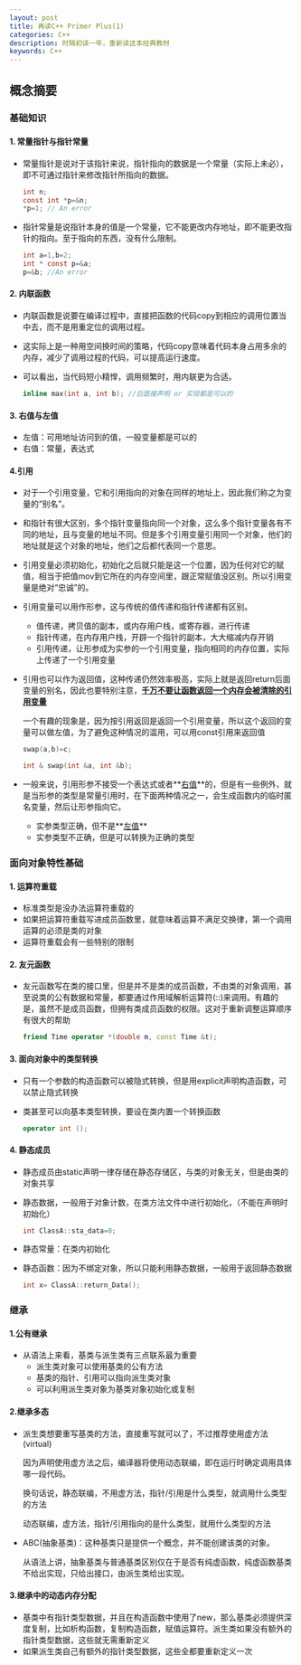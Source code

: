 ```yaml
---
layout: post
title: 再读C++ Primer Plus(1)
categories: C++
description: 时隔初读一年，重新读这本经典教材
keywords: C++
---
```


## 概念摘要

### 基础知识

#### 1. 常量指针与指针常量

- 常量指针是说对于该指针来说，指针指向的数据是一个常量（实际上未必），即不可通过指针来修改指针所指向的数据。

  ```C
  int n;
  const int *p=&n;
  *p=1; // An error
  ```

- 指针常量是说指针本身的值是一个常量，它不能更改内存地址，即不能更改指针的指向。至于指向的东西，没有什么限制。

  ```C
  int a=1,b=2;
  int * const p=&a;
  p=&b; //An error
  ```

#### 2. 内联函数

- 内联函数是说要在编译过程中，直接把函数的代码copy到相应的调用位置当中去，而不是用重定位的调用过程。

- 这实际上是一种用空间换时间的策略，代码copy意味着代码本身占用多余的内存，减少了调用过程的代码，可以提高运行速度。

- 可以看出，当代码短小精悍，调用频繁时，用内联更为合适。

  ```C
  inline max(int a, int b); //后面接声明 or 实现都是可以的
  ```

#### 3. 右值与左值

- 左值：可用地址访问到的值，一般变量都是可以的
- 右值：常量，表达式

#### 4.引用

- 对于一个引用变量，它和引用指向的对象在同样的地址上，因此我们称之为变量的“别名”。

- 和指针有很大区别，多个指针变量指向同一个对象，这么多个指针变量各有不同的地址，且与变量的地址不同。但是多个引用变量引用同一个对象，他们的地址就是这个对象的地址，他们之后都代表同一个意思。

- 引用变量必须初始化，初始化之后就只能是这一个位置，因为任何对它的赋值，相当于把值mov到它所在的内存空间里，跟正常赋值没区别。所以引用变量是绝对“忠诚”的。

- 引用变量可以用作形参，这与传统的值传递和指针传递都有区别。

  - 值传递，拷贝值的副本，或内存用户栈，或寄存器，进行传递
  - 指针传递，在内存用户栈，开辟一个指针的副本，大大缩减内存开销
  - 引用传递，让形参成为实参的一个引用变量，指向相同的内存位置，实际上传递了一个引用变量

- 引用也可以作为返回值，这种传递仍然效率极高，实际上就是返回return后面变量的别名，因此也要特别注意，**<u>千万不要让函数返回一个内存会被清除的引用变量</u>**

  一个有趣的现象是，因为按引用返回是返回一个引用变量，所以这个返回的变量可以做左值，为了避免这种情况的滥用，可以用const引用来返回值

  ```C
  swap(a,b)=c;
  
  int & swap(int &a, int &b);
  ```

  

- 一般来说，引用形参不接受一个表达式或者**<u>右值</u>**的，但是有一些例外，就是当形参的类型是常量引用时，在下面两种情况之一，会生成函数内的临时匿名变量，然后让形参指向它。

  - 实参类型正确，但不是**<u>左值</u>**
  - 实参类型不正确，但是可以转换为正确的类型

### 面向对象特性基础

#### 1. 运算符重载

- 标准类型是没办法运算符重载的
- 如果把运算符重载写进成员函数里，就意味着运算不满足交换律，第一个调用运算的必须是类的对象
- 运算符重载会有一些特别的限制

#### 2. 友元函数

- 友元函数写在类的接口里，但是并不是类的成员函数，不由类的对象调用，甚至说类的公有数据和常量，都要通过作用域解析运算符(::)来调用。有趣的是，虽然不是成员函数，但拥有类成员函数的权限。这对于重新调整运算顺序有很大的帮助

  ```c++
  friend Time operator *(double m, const Time &t);
  ```

#### 3. 面向对象中的类型转换

- 只有一个参数的构造函数可以被隐式转换，但是用explicit声明构造函数，可以禁止隐式转换

- 类甚至可以向基本类型转换，要设在类内置一个转换函数

  ```c++
  operator int ();
  ```

#### 4. 静态成员

- 静态成员由static声明一律存储在静态存储区，与类的对象无关，但是由类的对象共享

- 静态数据，一般用于对象计数，在类方法文件中进行初始化，（不能在声明时初始化）

  ```c++
  int ClassA::sta_data=0;
  ```

- 静态常量：在类内初始化

- 静态函数：因为不绑定对象，所以只能利用静态数据，一般用于返回静态数据

  ```c++
  int x= ClassA::return_Data();
  ```

  

### 继承

#### 1.公有继承

- 从语法上来看，基类与派生类有三点联系最为重要
  - 派生类对象可以使用基类的公有方法
  - 基类的指针、引用可以指向派生类对象
  - 可以利用派生类对象为基类对象初始化或复制

#### 2.继承多态

- 派生类想要重写基类的方法，直接重写就可以了，不过推荐使用虚方法(virtual)

  因为声明使用虚方法之后，编译器将使用动态联编，即在运行时确定调用具体哪一段代码。

  换句话说，静态联编，不用虚方法，指针/引用是什么类型，就调用什么类型的方法

  动态联编，虚方法，指针/引用指向的是什么类型，就用什么类型的方法

- ABC(抽象基类)：这种基类只是提供一个概念，并不能创建该类的对象。

  从语法上讲，抽象基类与普通基类区别仅在于是否有纯虚函数，纯虚函数基类不给出实现，只给出接口，由派生类给出实现。

#### 3.继承中的动态内存分配

- 基类中有指针类型数据，并且在构造函数中使用了new，那么基类必须提供深度复制，比如析构函数，复制构造函数，赋值运算符。派生类如果没有额外的指针类型数据，这些就无需重新定义
- 如果派生类自己有额外的指针类型数据，这些全都要重新定义一次